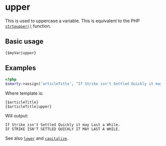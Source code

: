 # upper

This is used to uppercase a variable. This is equivalent to the PHP
[`strtoupper()`](https://www.php.net/strtoupper) function.

## Basic usage
```smarty
{$myVar|upper}
```

## Examples

```php
<?php
$smarty->assign('articleTitle', "If Strike isn't Settled Quickly it may Last a While.");
```

Where template is:

```smarty
{$articleTitle}
{$articleTitle|upper}
```

Will output:

```
If Strike isn't Settled Quickly it may Last a While.
IF STRIKE ISN'T SETTLED QUICKLY IT MAY LAST A WHILE.
```

See also [`lower`](lower) and
[`capitalize`](language-modifier-capitalize.md).
